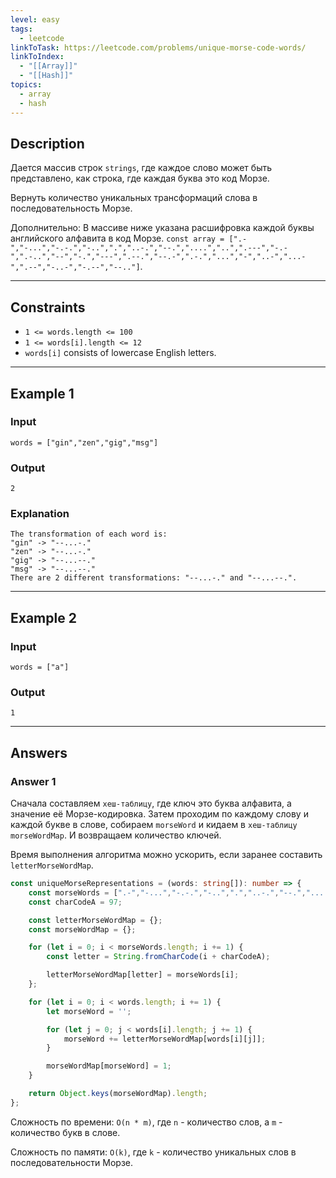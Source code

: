 ```yaml
---
level: easy
tags:
  - leetcode
linkToTask: https://leetcode.com/problems/unique-morse-code-words/
linkToIndex:
  - "[[Array]]"
  - "[[Hash]]"
topics:
  - array
  - hash
---
```

## Description

Дается массив строк `strings`, где каждое слово может быть представлено, как строка, где каждая буква это код Морзе.

Вернуть количество уникальных трансформаций слова в последовательность Морзе.

Дополнительно: В массиве ниже указана расшифровка каждой буквы английского алфавита в код Морзе.
`const array = [".-","-...","-.-.","-..",".","..-.","--.","....","..",".---","-.-",".-..","--","-.","---",".--.","--.-",".-.","...","-","..-","...-",".--","-..-","-.--","--.."]`.

---
## Constraints

- `1 <= words.length <= 100`
- `1 <= words[i].length <= 12`
- `words[i]` consists of lowercase English letters.

---
## Example 1

### Input

```
words = ["gin","zen","gig","msg"]
```
### Output

```
2
```
### Explanation

```
The transformation of each word is:
"gin" -> "--...-."
"zen" -> "--...-."
"gig" -> "--...--."
"msg" -> "--...--."
There are 2 different transformations: "--...-." and "--...--.".
```

---
## Example 2

### Input

```
words = ["a"]
```
### Output

```
1
```

---
## Answers

### Answer 1

Сначала составляем `хеш-таблицу`, где ключ это буква алфавита, а значение её Морзе-кодировка.
Затем проходим по каждому слову и каждой букве в слове, собираем `morseWord` и кидаем в `хеш-таблицу` `morseWordMap`. И возвращаем количество ключей.

Время выполнения алгоритма можно ускорить, если заранее составить `letterMorseWordMap`.

```typescript
const uniqueMorseRepresentations = (words: string[]): number => {
	const morseWords = [".-","-...","-.-.","-..",".","..-.","--.","....","..",".---","-.-",".-..","--","-.","---",".--.","--.-",".-.","...","-","..-","...-",".--","-..-","-.--","--.."];
	const charCodeA = 97;

	const letterMorseWordMap = {};
	const morseWordMap = {};

	for (let i = 0; i < morseWords.length; i += 1) {
		const letter = String.fromCharCode(i + charCodeA);

		letterMorseWordMap[letter] = morseWords[i];
	};

	for (let i = 0; i < words.length; i += 1) {
		let morseWord = '';

		for (let j = 0; j < words[i].length; j += 1) {
			morseWord += letterMorseWordMap[words[i][j]];
		}

		morseWordMap[morseWord] = 1;
	}

	return Object.keys(morseWordMap).length;
};
```

Сложность по времени: `O(n * m)`, где `n` - количество слов, а `m` - количество букв в слове.

Сложность по памяти: `O(k)`, где `k` - количество уникальных слов в последовательности Морзе.

